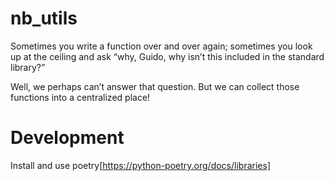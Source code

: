 # nb_utils

Sometimes you write a function over and over again; sometimes you look up at the ceiling and ask “why, Guido, why isn’t this included in the standard library?”

Well, we perhaps can’t answer that question. But we can collect those functions into a centralized place!


# Development
Install and use poetry[https://python-poetry.org/docs/libraries]